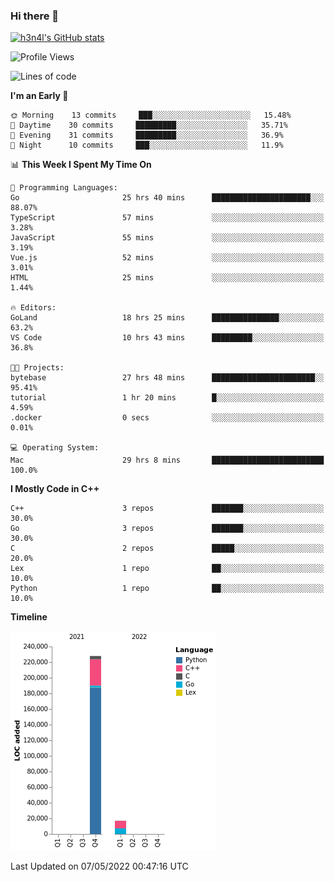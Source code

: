 ### Hi there 👋

[![h3n4l's GitHub stats](https://github-readme-stats.vercel.app/api?username=h3n4l&count_private=true&show_icons=true&theme=radical)](https://github.com/h3n4l/github-readme-stats)

<!--START_SECTION:waka-->
![Profile Views](http://img.shields.io/badge/Profile%20Views-13-blue)

![Lines of code](https://img.shields.io/badge/From%20Hello%20World%20I%27ve%20Written-245%20Thousand%20lines%20of%20code-blue)

**I'm an Early 🐤** 

```text
🌞 Morning    13 commits     ███░░░░░░░░░░░░░░░░░░░░░░   15.48% 
🌆 Daytime    30 commits     █████████░░░░░░░░░░░░░░░░   35.71% 
🌃 Evening    31 commits     █████████░░░░░░░░░░░░░░░░   36.9% 
🌙 Night      10 commits     ███░░░░░░░░░░░░░░░░░░░░░░   11.9%

```


📊 **This Week I Spent My Time On** 

```text
💬 Programming Languages: 
Go                       25 hrs 40 mins      ██████████████████████░░░   88.07% 
TypeScript               57 mins             ░░░░░░░░░░░░░░░░░░░░░░░░░   3.28% 
JavaScript               55 mins             ░░░░░░░░░░░░░░░░░░░░░░░░░   3.19% 
Vue.js                   52 mins             ░░░░░░░░░░░░░░░░░░░░░░░░░   3.01% 
HTML                     25 mins             ░░░░░░░░░░░░░░░░░░░░░░░░░   1.44%

🔥 Editors: 
GoLand                   18 hrs 25 mins      ███████████████░░░░░░░░░░   63.2% 
VS Code                  10 hrs 43 mins      █████████░░░░░░░░░░░░░░░░   36.8%

🐱‍💻 Projects: 
bytebase                 27 hrs 48 mins      ███████████████████████░░   95.41% 
tutorial                 1 hr 20 mins        █░░░░░░░░░░░░░░░░░░░░░░░░   4.59% 
.docker                  0 secs              ░░░░░░░░░░░░░░░░░░░░░░░░░   0.01%

💻 Operating System: 
Mac                      29 hrs 8 mins       █████████████████████████   100.0%

```

**I Mostly Code in C++** 

```text
C++                      3 repos             ███████░░░░░░░░░░░░░░░░░░   30.0% 
Go                       3 repos             ███████░░░░░░░░░░░░░░░░░░   30.0% 
C                        2 repos             █████░░░░░░░░░░░░░░░░░░░░   20.0% 
Lex                      1 repo              ██░░░░░░░░░░░░░░░░░░░░░░░   10.0% 
Python                   1 repo              ██░░░░░░░░░░░░░░░░░░░░░░░   10.0%

```


**Timeline**

![Chart not found](https://raw.githubusercontent.com/h3n4l/h3n4l/main/charts/bar_graph.png) 


 Last Updated on 07/05/2022 00:47:16 UTC
<!--END_SECTION:waka-->

